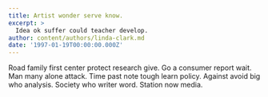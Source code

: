 ```yaml
---
title: Artist wonder serve know.
excerpt: >
  Idea ok suffer could teacher develop.
author: content/authors/linda-clark.md
date: '1997-01-19T00:00:00.000Z'
---
```

Road family first center protect research give. Go a consumer report wait. Man many alone attack. Time past note tough learn policy. Against avoid big who analysis. Society who writer word. Station now media.